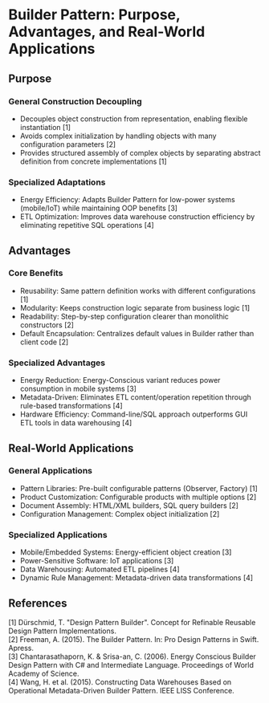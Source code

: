 # Builder Pattern: Purpose, Advantages, and Real-World Applications

## Purpose      

### General Construction Decoupling
- Decouples object construction from representation, enabling flexible instantiation [1]  
- Avoids complex initialization by handling objects with many configuration parameters [2]  
- Provides structured assembly of complex objects by separating abstract definition from concrete implementations [1]  

### Specialized Adaptations
- Energy Efficiency: Adapts Builder Pattern for low-power systems (mobile/IoT) while maintaining OOP benefits [3]  
- ETL Optimization: Improves data warehouse construction efficiency by eliminating repetitive SQL operations [4]  

## Advantages

### Core Benefits
- Reusability: Same pattern definition works with different configurations [1]  
- Modularity: Keeps construction logic separate from business logic [1]  
- Readability: Step-by-step configuration clearer than monolithic constructors [2]  
- Default Encapsulation: Centralizes default values in Builder rather than client code [2]  

### Specialized Advantages
- Energy Reduction: Energy-Conscious variant reduces power consumption in mobile systems [3]  
- Metadata-Driven: Eliminates ETL content/operation repetition through rule-based transformations [4]  
- Hardware Efficiency: Command-line/SQL approach outperforms GUI ETL tools in data warehousing [4]  

## Real-World Applications

### General Applications
- Pattern Libraries: Pre-built configurable patterns (Observer, Factory) [1]  
- Product Customization: Configurable products with multiple options [2]  
- Document Assembly: HTML/XML builders, SQL query builders [2]  
- Configuration Management: Complex object initialization [2]  

### Specialized Applications
- Mobile/Embedded Systems: Energy-efficient object creation [3]  
- Power-Sensitive Software: IoT applications [3]  
- Data Warehousing: Automated ETL pipelines [4]  
- Dynamic Rule Management: Metadata-driven data transformations [4]  

## References

[1] Dürschmid, T. "Design Pattern Builder". Concept for Refinable Reusable Design Pattern Implementations.  
[2] Freeman, A. (2015). The Builder Pattern. In: Pro Design Patterns in Swift. Apress.  
[3] Chantarasathaporn, K. & Srisa-an, C. (2006). Energy Conscious Builder Design Pattern with C# and Intermediate Language. Proceedings of World Academy of Science.  
[4] Wang, H. et al. (2015). Constructing Data Warehouses Based on Operational Metadata-Driven Builder Pattern. IEEE LISS Conference.
